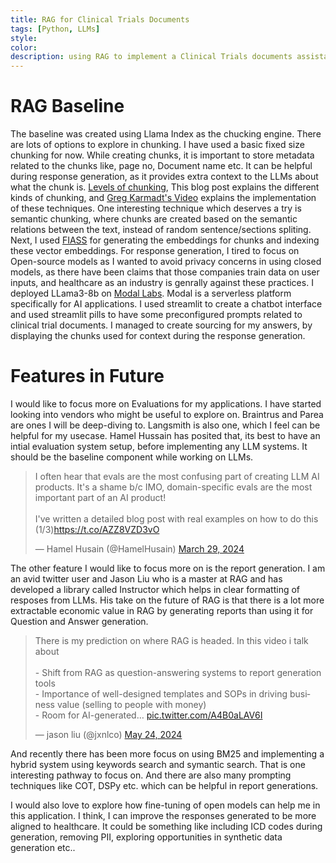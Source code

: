 ```yaml
---
title: RAG for Clinical Trials Documents
tags: [Python, LLMs]
style: 
color: 
description: using RAG to implement a Clinical Trials documents assistant
---
```

# RAG Baseline
The baseline was created using Llama Index as the chucking engine. There are lots of options to explore in chunking. I have used a basic fixed size chunking for now. While creating chunks, it is important to store metadata related to the chunks like, page no, Document name etc. It can be helpful during response generation, as it provides extra context to the LLMs about what the chunk is. [Levels of chunking](https://medium.com/@anuragmishra_27746/five-levels-of-chunking-strategies-in-rag-notes-from-gregs-video-7b735895694d), This blog post explains the different kinds of chunking, and [Greg Karmadt's Video](https://www.youtube.com/watch?v=8OJC21T2SL4) explains the implementation of these techniques. One interesting technique which deserves a try is semantic chunking, where chunks are created based on the semantic relations between the text, instead of random sentence/sections spliting. Next, I used [FIASS](https://ai.meta.com/tools/faiss/) for generating the embeddings for chunks and indexing these vector embeddings. For response generation, I tired to focus on Open-source models as I wanted to avoid privacy concerns in using closed models, as there have been claims that those companies train data on user inputs, and healthcare as an industry is genrally against these practices. I deployed LLama3-8b on [Modal Labs](https://modal.com/). Modal is a serverless platform specifically for AI applications. I used streamlit to create a chatbot interface and used streamlit pills to have some preconfigured prompts related to clinical trial documents. I managed to create sourcing for my answers, by displaying the chunks used for context during the response generation. 

# Features in Future
I would like to focus more on Evaluations for my applications. I have started looking into vendors who might be useful to explore on. Braintrus and Parea are ones I will be deep-diving to. Langsmith is also one, which I feel can be helpful for my usecase. Hamel Hussain has posited that, its best to have an intial evaluation system setup, before implementing any LLM systems. It should be the baseline component while working on LLMs. 

<blockquote class="twitter-tweet"><p lang="en" dir="ltr">I often hear that evals are the most confusing part of creating LLM AI products. It&#39;s a shame b/c IMO, domain-specific evals are the most important part of an AI product!<br><br>I&#39;ve written a detailed blog post with real examples on how to do this (1/3)<a href="https://t.co/AZZ8VZD3vO">https://t.co/AZZ8VZD3vO</a></p>&mdash; Hamel Husain (@HamelHusain) <a href="https://twitter.com/HamelHusain/status/1773765490663735319?ref_src=twsrc%5Etfw">March 29, 2024</a></blockquote> <script async src="https://platform.twitter.com/widgets.js" charset="utf-8"></script>

The other feature I would like to focus more on is the report generation. I am an avid twitter user and Jason Liu who is a master at RAG and has developed a library called Instructor which helps in clear formatting of resposes from LLMs. His take on the future of RAG is that there is a lot more extractable economic value in RAG by generating reports than using it for Question and Answer generation. 


<blockquote class="twitter-tweet"><p lang="en" dir="ltr">There is my prediction on where RAG is headed. In this video i talk about <br><br>- Shift from RAG as question-answering systems to report generation tools<br>- Importance of well-designed templates and SOPs in driving business value (selling to people with money)<br>- Room for AI-generated… <a href="https://t.co/A4B0aLAV6I">pic.twitter.com/A4B0aLAV6I</a></p>&mdash; jason liu (@jxnlco) <a href="https://twitter.com/jxnlco/status/1793800023689338921?ref_src=twsrc%5Etfw">May 24, 2024</a></blockquote> <script async src="https://platform.twitter.com/widgets.js" charset="utf-8"></script>

And recently there has been more focus on using BM25 and implementing a hybrid system using keywords search and symantic search. That is one interesting pathway to focus on. And there are also many prompting techniques like COT, DSPy etc. which can be helpful in report generations. 

I would also love to explore how fine-tuning of open models can help me in this application. I think, I can improve the responses generated to be more aligned to healthcare. It could be something like including ICD codes during generation, removing PII, exploring opportunities in synthetic data generation etc..
